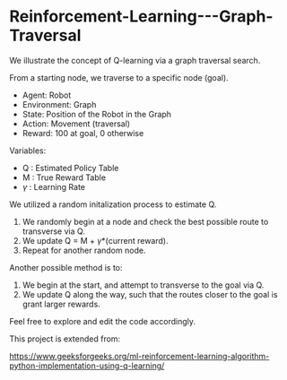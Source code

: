 # Reinforcement-Learning---Graph-Traversal

We illustrate the concept of Q-learning via a graph traversal search. 

From a starting node, we traverse to a specific node (goal).

- Agent: Robot
- Environment: Graph
- State: Position of the Robot in the Graph
- Action: Movement (traversal)
- Reward: 100 at goal, 0 otherwise

Variables:
- Q : Estimated Policy Table
- M : True Reward Table
- $\gamma$ : Learning Rate

We utilized a random initalization process to estimate Q. 
1) We randomly begin at a node and check the best possible route to transverse via Q.
2) We update Q = M + $\gamma$*(current reward).
3) Repeat for another random node.

Another possible method is to:
1) We begin at the start, and attempt to transverse to the goal via Q.
2) We update Q along the way, such that the routes closer to the goal is grant larger rewards.

Feel free to explore and edit the code accordingly.

This project is extended from: 

https://www.geeksforgeeks.org/ml-reinforcement-learning-algorithm-python-implementation-using-q-learning/
